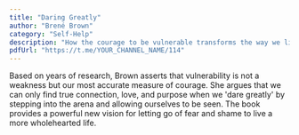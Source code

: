 ```yaml
---
title: "Daring Greatly"
author: "Brené Brown"
category: "Self-Help"
description: "How the courage to be vulnerable transforms the way we live, love, and lead."
pdfUrl: "https://t.me/YOUR_CHANNEL_NAME/114"
---
```

Based on years of research, Brown asserts that vulnerability is not a weakness but our most accurate measure of courage. She argues that we can only find true connection, love, and purpose when we 'dare greatly' by stepping into the arena and allowing ourselves to be seen. The book provides a powerful new vision for letting go of fear and shame to live a more wholehearted life.
